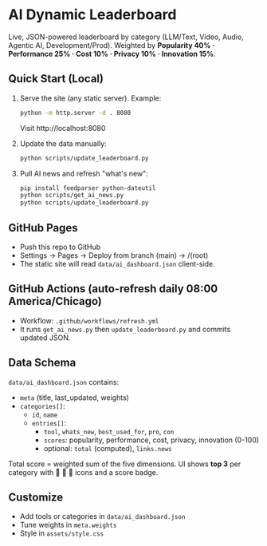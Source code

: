 # AI Dynamic Leaderboard

Live, JSON-powered leaderboard by category (LLM/Text, Video, Audio, Agentic AI, Development/Prod).
Weighted by **Popularity 40% · Performance 25% · Cost 10% · Privacy 10% · Innovation 15%**.

## Quick Start (Local)
1. Serve the site (any static server). Example:
   ```bash
   python -m http.server -d . 8080
   ```
   Visit http://localhost:8080

2. Update the data manually:
   ```bash
   python scripts/update_leaderboard.py
   ```

3. Pull AI news and refresh "what's new":
   ```bash
   pip install feedparser python-dateutil
   python scripts/get_ai_news.py
   python scripts/update_leaderboard.py
   ```

## GitHub Pages
- Push this repo to GitHub
- Settings → Pages → Deploy from branch (main) → /(root)
- The static site will read `data/ai_dashboard.json` client-side.

## GitHub Actions (auto-refresh daily 08:00 America/Chicago)
- Workflow: `.github/workflows/refresh.yml`
- It runs `get_ai_news.py` then `update_leaderboard.py` and commits updated JSON.

## Data Schema
`data/ai_dashboard.json` contains:
- `meta` (title, last_updated, weights)
- `categories[]`:
  - `id`, `name`
  - `entries[]`:
    - `tool`, `whats_new`, `best_used_for`, `pro`, `con`
    - `scores`: popularity, performance, cost, privacy, innovation (0-100)
    - optional: `total` (computed), `links.news`

Total score = weighted sum of the five dimensions.
UI shows **top 3** per category with 🥇 🥈 🥉 icons and a score badge.

## Customize
- Add tools or categories in `data/ai_dashboard.json`
- Tune weights in `meta.weights`
- Style in `assets/style.css`
